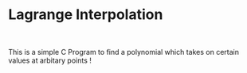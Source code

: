 # Lagrange Interpolation
<br />

This is a simple C Program to find a polynomial which takes on certain values at arbitary points !
